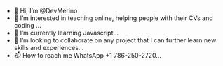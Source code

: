 - 👋 Hi, I’m @DevMerino
- 👀 I’m interested in teaching online, helping people with their CVs and coding ...
- 🌱 I’m currently learning Javascript...
- 💞️ I’m looking to collaborate on any project that I can further learn new skills and experiences...
- 📫 How to reach me WhatsApp +1 786-250-2720...

<!---
DevMerino/DevMerino is a ✨ special ✨ repository because its `README.md` (this file) appears on your GitHub profile.
You can click the Preview link to take a look at your changes.
--->
